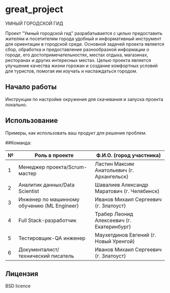 # great_project
УМНЫЙ ГОРОДСКОЙ ГИД

Проект "Умный городской гид" разрабатывается с целью предоставить жителям и посетителям города удобный и информативный инструмент для ориентации в городской среде. Основной задачей проекта является сбор, обработка и предоставление разнообразной информации о городе, его достопримечательностях, местах отдыха, магазинах, ресторанах и других интересных местах.
Целью проекта является улучшение качества жизни горожан и создание комфортных условий для туристов, помогая им изучать и наслаждаться городом. 

## Начало работы

Инструкции по настройке окружения для скачивания и запуска проекта локально.

## Использование

Примеры, как использовать ваш продукт для решения проблем.

##Команда:

| №	| Роль в проекте							  |	Ф.И.О. (город участника)                    |
|---|---------------------------------------------|---------------------------------------------|
| 1	| Менеджер проекта/Scrum-мастер				  |	Ластин Максим Анатольевич (г. Архангельск)  |
| 2	| Аналитик данных/Data Scientist			  |	Шавалиев Александр Маратович (г. Челябинск) |
| 3	| Инженер по машинному обучению (ML Engineer) |	Иванов Михаил Сергеевич (г. Златоуст)       |
| 4	| Full Stack-разработчик					  |	Трабер Леонид Алексеевич (г. Екатеринбург)  |
| 5	| Тестировщик-QA инженер					  |	Маухетдинов Евгений (г. Новый Уренгой)      |
| 6	| Документалист/технический писатель		  |	Иванов Михаил Сергеевич (г. Златоуст)       |

## Лицензия

BSD licence
